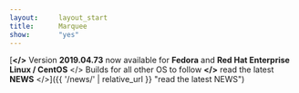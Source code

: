 ```yaml
---
layout:		layout_start
title:		Marquee
show:		"yes"
---
```


[**</>** Version **2019.04.73** now available for **Fedora** and **Red Hat Enterprise Linux / CentOS** </> Builds for all other OS to follow **</>** read the latest **<span class="fa fa-bullhorn"></span> NEWS** </>]({{ '/news/' | relative_url }} "read the latest NEWS")